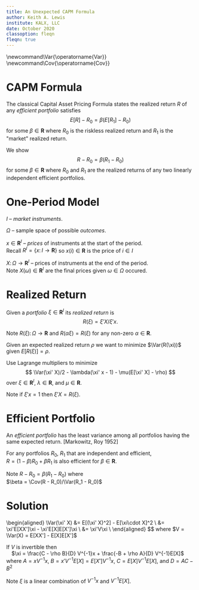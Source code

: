 ```yaml
---
title: An Unexpected CAPM Formula
author: Keith A. Lewis
institute: KALX, LLC
date: October 2020
classoption: fleqn
fleqn: true
---
```


\newcommand\Var{\operatorname{Var}}
\newcommand\Cov{\operatorname{Cov}}

# CAPM Formula

The classical Capital Asset Pricing Formula states
the realized return $R$ of any _efficient portfolio_ satisfies
$$
	E[R] - R_0 = \beta(E[R_1] - R_0)
$$
for some $\beta\in\bm{R}$ where $R_0$ is the riskless realized return and $R_1$ is the "market"
realized return.

We show
$$
	R - R_0 = \beta(R_1 - R_0)
$$
for some $\beta\in\bm{R}$ where $R_0$ and $R_1$ are the realized returns of any two
linearly independent efficient portfolios.

# One-Period Model

$I$ &ndash; _market instruments_.

$\Omega$ &ndash; sample space of possible _outcomes_.

$x\in\bm{R}^I$ &ndash; _prices_ of instruments at the start of the period.  
Recall $R^I = \{x\colon I\to\bm{R}\}$ so $x(i)\in\bm{R}$ is the price of $i\in I$

$X\colon\Omega\to\bm{R}^I$ &ndash; prices of instruments at the end of the period.     
Note $X(\omega)\in\bm{R}^I$ are the final prices given $\omega\in\Omega$ occured.

# Realized Return

Given a _portfolio_ $\xi\in\bm{R}^I$ its _realized return_ is    
$$
R(\xi) = \xi' X/\xi' x.
$$

Note $R(\xi)\colon\Omega\to\bm{R}$ and $R(\alpha\xi) = R(\xi)$ for any non-zero $\alpha\in\bm{R}$.

Given an expected realized return $\rho$ we want to minimize $\Var(R(\xi))$ given $E[R(\xi)] = \rho$.

Use Lagrange multipliers to minimize    
$$
\Var(\xi' X)/2 - \lambda(\xi' x - 1) - \mu(E[\xi' X] - \rho)
$$
over $\xi\in\bm{R}^I$, $\lambda\in\bm{R}$, and $\mu\in\bm{R}$.

Note if $\xi' x = 1$ then $\xi' X = R(\xi)$.


# Efficient Portfolio

An _efficient portfolio_ has the least variance among all portfolios
having the same expected return.  [Markowitz, Roy 1952]

For any portfolios $R_0$, $R_1$ that are independent and efficient,    
$R = (1 - \beta)R_0 + \beta R_1$ is also efficient for $\beta\in\bm{R}$.

Note $R - R_0 = \beta(R_1 - R_0)$ where    
$\beta = \Cov(R - R_0)/\Var(R_1 - R_0)$
# Solution

\begin{aligned}
\Var(\xi' X) &= E[(\xi' X)^2] - E[\xi\cdot X]^2 \\
&= \xi'E[XX']\xi - \xi'E[X]E[X']\xi \\
&= \xi'V\xi \\
\end{aligned}
$$
where $V = \Var(X) = E[XX'] - E[X]E[X']$

If $V$ is invertible then    
&emsp;$\xi = \frac{C - \rho B}{D} V^{-1}x + \frac{-B + \rho A}{D} V^{-1}E[X]$    
where $A = xV^{-1}x$, $B = x'V^{-1}E[X] = E[X']V^{-1}x$, $C = E[X]V^{-1}E[X]$,
and $D = AC - B^2$

Note $\xi$ is a linear combination of $V^{-1}x$ and $V^{-1}E[X]$.
